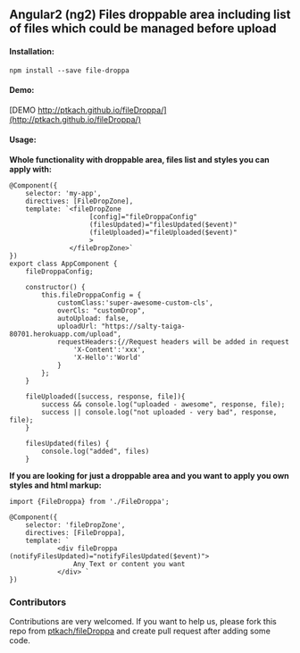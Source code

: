## Angular2 (ng2) Files droppable area including list of files which could be managed before upload

#### Installation:

```
npm install --save file-droppa
```

#### Demo:
[DEMO http://ptkach.github.io/fileDroppa/](http://ptkach.github.io/fileDroppa/)

#### Usage:

**Whole functionality with droppable area, files list and styles you can apply with:**

```
@Component({
    selector: 'my-app',
    directives: [FileDropZone],
    template: `<fileDropZone 
                    [config]="fileDroppaConfig"
                    (filesUpdated)="filesUpdated($event)"
                    (fileUploaded)="fileUploaded($event)"
                    >
               </fileDropZone>`
})
export class AppComponent {
    fileDroppaConfig;

    constructor() {
        this.fileDroppaConfig = {
            customClass:'super-awesome-custom-cls',
            overCls: "customDrop",
            autoUpload: false,
            uploadUrl: "https://salty-taiga-80701.herokuapp.com/upload",
            requestHeaders:{//Request headers will be added in request
                'X-Content':'xxx',
                'X-Hello':'World'
            }
        };
    }

    fileUploaded([success, response, file]){
        success && console.log("uploaded - awesome", response, file);
        success || console.log("not uploaded - very bad", response, file);
    }

    filesUpdated(files) {
        console.log("added", files)
    }

```

**If you are looking for just a droppable area and you want to apply you own styles and html markup:**

```
import {FileDroppa} from './FileDroppa';

@Component({
    selector: 'fileDropZone',
    directives: [FileDroppa],
    template: `
            <div fileDroppa (notifyFilesUpdated)="notifyFilesUpdated($event)">
                Any Text or content you want
            </div> `
})

```

### Contributors
Contributions are very welcomed.
If you want to help us, please fork this repo from [ptkach/fileDroppa](ptkach/fileDroppa) and create pull request after adding some code.
